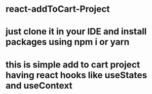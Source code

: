 # react-addToCart-Project

# just clone it in your IDE and install packages using npm i or yarn

# this is simple add to cart project having react hooks like useStates and useContext
